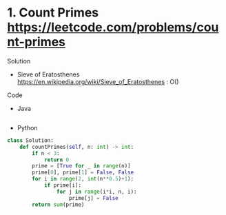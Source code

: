# 1. Count Primes https://leetcode.com/problems/count-primes

Solution

- Sieve of Eratosthenes https://en.wikipedia.org/wiki/Sieve_of_Eratosthenes : O()

Code

- Java

```java

```

- Python

```python
class Solution:
    def countPrimes(self, n: int) -> int:
        if n < 3:
            return 0
        prime = [True for _ in range(n)]
        prime[0], prime[1] = False, False
        for i in range(2, int(n**0.5)+1):
            if prime[i]:
                for j in range(i*i, n, i):
                    prime[j] = False
        return sum(prime)
```